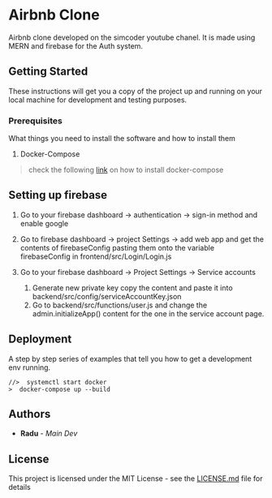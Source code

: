 # Airbnb Clone

Airbnb clone developed on the simcoder youtube chanel. It is made using MERN and firebase for the Auth system.

## Getting Started

These instructions will get you a copy of the project up and running on your local machine for development and testing purposes.


### Prerequisites

What things you need to install the software and how to install them

1. Docker-Compose


> check the following [link](https://docs.docker.com/compose/install/) on how to install docker-compose

## Setting up firebase

1. Go to your firebase dashboard -> authentication -> sign-in method and enable google
   
2. Go to firebase dashboard -> project Settings -> add web app and get the contents of firebaseConfig pasting them onto the variable firebaseConfig in frontend/src/Login/Login.js

3.  Go to your firebase dashboard -> Project Settings -> Service accounts
    1.  Generate new private key copy the content and paste it into backend/src/config/serviceAccountKey.json
    2.  Go to backend/src/functions/user.js and change the admin.initializeApp() content for the one in the service account page.

## Deployment

A step by step series of examples that tell you how to get a development env running.

```
//>  systemctl start docker 
>  docker-compose up --build
```

## Authors

* **Radu** - *Main Dev* 


## License

This project is licensed under the MIT License - see the [LICENSE.md](LICENSE.md) file for details



